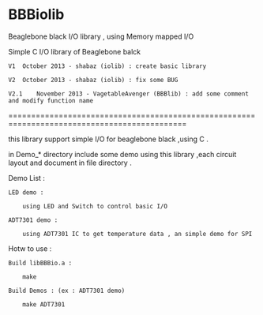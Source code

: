 BBBiolib
=======

Beaglebone black I/O library , using Memory mapped I/O

Simple C I/O library of Beaglebone balck

	V1 	October 2013 - shabaz (iolib) : create basic library 

	V2 	October 2013 - shabaz (iolib) : fix some BUG

	V2.1	November 2013 - VagetableAvenger (BBBlib) : add some comment and modify function name

=============================================================================================

this library support simple I/O for beaglebone black ,using C .

in Demo_* directory include some demo using this library ,each circuit layout and document in file directory .

Demo List :

	LED demo :

		using LED and Switch to control basic I/O

	ADT7301 demo :

		using ADT7301 IC to get temperature data , an simple demo for SPI


Hotw to use :

	Build libBBBio.a :

		make
	
	Build Demos : (ex : ADT7301 demo)

		make ADT7301
